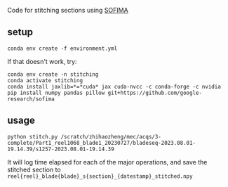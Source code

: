 Code for stitching sections using [SOFIMA](https://github.com/google-research/sofima/)

## setup

```
conda env create -f environment.yml 
```
If that doesn't work, try:

```
conda env create -n stitching
conda activate stitching
conda install jaxlib=*=*cuda* jax cuda-nvcc -c conda-forge -c nvidia
pip install numpy pandas pillow git+https://github.com/google-research/sofima
```

## usage
```
python stitch.py /scratch/zhihaozheng/mec/acqs/3-complete/Part1_reel1068_blade1_20230727/bladeseq-2023.08.01-19.14.39/s1257-2023.08.01-19.14.39
```

It will log time elapsed for each of the major operations, and save the stitched section to `reel{reel}_blade{blade}_s{section}_{datestamp}_stitched.npy`
